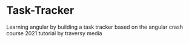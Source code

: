 # Task-Tracker
Learning angular by building a task tracker based on the angular crash course 2021 tutorial by traversy media
